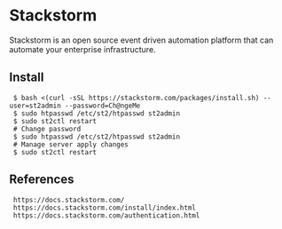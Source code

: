 Stackstorm
=====

Stackstorm is an open source event driven automation platform that can automate your enterprise infrastructure. 

Install
-------

     $ bash <(curl -sSL https://stackstorm.com/packages/install.sh) --user=st2admin --password=Ch@ngeMe  
     $ sudo htpasswd /etc/st2/htpasswd st2admin 
     $ sudo st2ctl restart 
     # Change password
     $ sudo htpasswd /etc/st2/htpasswd st2admin
     # Manage server apply changes
     $ sudo st2ctl restart
  
  
References
----------

     https://docs.stackstorm.com/
     https://docs.stackstorm.com/install/index.html 
     https://docs.stackstorm.com/authentication.html 

